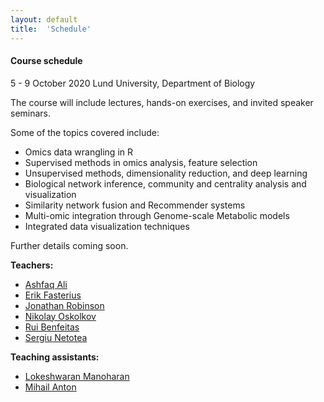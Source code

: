 ```yaml
---
layout: default
title:  'Schedule'
---
```

#### Course schedule
5 - 9 October 2020
Lund University, Department of Biology

The course will include lectures, hands-on exercises, and invited speaker seminars.



Some of the topics covered include:
- Omics data wrangling in R
- Supervised methods in omics analysis, feature selection
- Unsupervised methods, dimensionality reduction, and deep learning
- Biological network inference, community and centrality analysis and visualization
- Similarity network fusion and Recommender systems
- Multi-omic integration through Genome-scale Metabolic models
- Integrated data visualization techniques

Further details coming soon.


**Teachers:**
- [Ashfaq Ali][2]
- [Erik Fasterius][3]
- [Jonathan Robinson][4]
- [Nikolay Oskolkov][5]
- [Rui Benfeitas][6]
- [Sergiu Netotea][7]

**Teaching assistants:**
- [Lokeshwaran Manoharan][8]
- [Mihail Anton][9]


[1]: https://portal.research.lu.se/portal/en/persons/paul-franks(93569a3a-f48b-4e5b-8cc6-86303df3eb2c).html#Overview
[2]: https://nbis.se/about/staff/ashfaq-ali/
[3]: https://nbis.se/about/staff/erik-fasterius/
[4]: https://nbis.se/about/staff/jonathan-robinson/
[5]: https://nbis.se/about/staff/nikolay-oskolkov/
[6]: https://nbis.se/about/staff/rui-benfeitas/
[7]: https://nbis.se/about/staff/sergiu-netotea/
[8]: https://nbis.se/about/staff/lokeshwaran-manoharan/
[9]: https://www.chalmers.se/en/staff/Pages/mihail-anton.aspx
